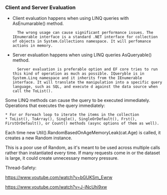 ### Client and Server Evaluation


* Client evaluation happens when using LINQ queries with AsEnumarable() method.
    
        The wrong usage can cause significant performance issues. The IEnumerable interface is a standard .NET interface for collection of objects in System.Collections namespace. It will perfomance actions in memory.

* Server evaluation happens when using LINQ queries AsQueryable() method.
    
        Server evaluation is preferable option and EF core tries to run this kind of operation as much as possible. IQueryble is in System.Linq namespace and it inherits from the IEnumerable interface. It will translate the manipulation into a specific query language, such as SQL, and execute d against the data source when call the ToList().


Some LINQ methods can cause the query to be executed immediately. Operations that executes the query immediately:

    * For or Foreach loop to iterate the items in the collection
    * ToList(), ToArray(), Single(), SingleOrDefault(), Frst(), FirstOrDefault(), or Count() methods (async options of them as well).



Each time new Util().RandomBasedOnAgeMemoryLeak(cat.Age) is called, it creates a new Random instance.

This is a poor use of Random, as it's meant to be used across multiple calls rather than instantiated every time. If many requests come in or the dataset is large, it could create unnecessary memory pressure.


Thread-Safety:

https://www.youtube.com/watch?v=bGUKSm_Ewrw

https://www.youtube.com/watch?v=J-jNcUhi9xw